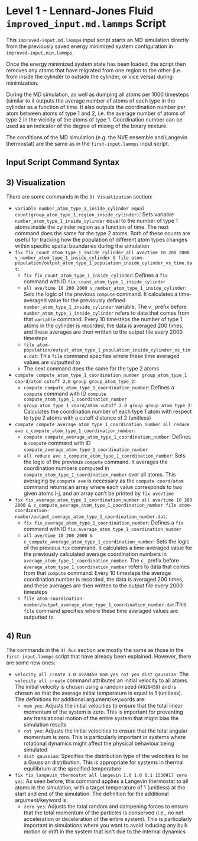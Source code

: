 # Level 1 - Lennard-Jones Fluid `improved_input.md.lammps` Script

This `improved-input.md.lammps` input script starts an MD simulation directly from the previously saved energy minimized system configuration in `improved-input.min.lammps`.

Once the energy minimized system state has been loaded, the script then removes any atoms that have migrated from one region to the other (i.e. from inside the cylinder to outside the cylinder, or vice versa) during minimization. 

During the MD simulation, as well as dumping all atoms per 1000 timesteps (similar to  it outputs the average number of atoms of each type in the cylinder as a function of time. It also outputs the coordination number per atom between atoms of type 1 and 2, i.e. the average number of atoms of type 2 in the vicinity of the atoms of type 1. Coordination number can be used as an indicator of the degree of mixing of the binary mixture. 

The conditions of the MD simulation (e.g. the NVE ensemble and Langevin thermostat) are the same as in the `first-input.lammps` input script.

## Input Script Command Syntax

## 3) Visualization

There are some commands in the `3) Visualization` section:
* `variable number_atom_type_1_inside_cylinder equal count(group_atom_type_1,region_inside_cylinder)`: Sets variable `number_atom_type_1_inside_cylinder` equal to the number of type 1 atoms inside the cylinder region as a function of time. The next command does the same for the type 2 atoms. Both of these counts are useful for tracking how the population of different atom types changes within specific spatial boundaries during the simulation
* `fix fix_count_atom_type_1_inside_cylinder all ave/time 10 200 2000 v_number_atom_type_1_inside_cylinder &
    file atom-population/output_atom_type_1_population_inside_cylinder_vs_time.dat`: 
  * `fix fix_count_atom_type_1_inside_cylinder`: Defines a `fix` command with ID `fix_count_atom_type_1_inside_cylinder`
  * `all ave/time 10 200 2000 v_number_atom_type_1_inside_cylinder`: Sets the logic of the previous `compute` command. It calculates a time-averaged value for the previously defined `number_atom_type_1_inside_cylinder` variable. The `v_` prefix before `number_atom_type_1_inside_cylinder` refers to data that comes from that `variable` command. Every 10 timesteps the number of type 1 atoms in the cylinder is recorded, the data is averaged 200 times, and these averages are then written to the output file every 2000 timesteps
  * `file atom-population/output_atom_type_1_population_inside_cylinder_vs_time.dat`: This `file` command specifies where these time averaged values are outputted to
  * The next command does the same for the type 2 atoms
* `compute compute_atom_type_1_coordination_number group_atom_type_1 coord/atom cutoff 2.0 group group_atom_type_2`:
  * `compute compute_atom_type_1_coordination_number`: Defines a `compute` command with ID `compute compute_atom_type_1_coordination_number`
  * `group_atom_type_1 coord/atom cutoff 2.0 group group_atom_type_2`: Calculates the coordination number of each type 1 atom with respect to type 2 atoms with a cutoff distance of 2 (unitless)
* `compute compute_average_atom_type_1_coordination_number all reduce ave c_compute_atom_type_1_coordination_number`:
  * `compute compute_average_atom_type_1_coordination_number`: Defines a `compute` command with ID `compute_average_atom_type_1_coordination_number`
  * `all reduce ave c_compute_atom_type_1_coordination_number`: Sets the logic of the previous `compute` command. It averages the coordination numbers computed in `compute_atom_type_1_coordination_number` over all atoms. This averaging by `compute ave` is necessary as the `compute coord/atom` command returns an array where each value corresponds to two given atoms i-j, and an array can’t be printed by `fix ave/time`
* `fix fix_average_atom_type_1_coordination_number all ave/time 10 200 2000 &
    c_compute_average_atom_type_1_coordination_number file atom-coordination-number/output_average_atom_type_1_coordination_number.dat`:
  * `fix fix_average_atom_type_1_coordination_number`: Defines a `fix` command with ID `fix_average_atom_type_1_coordination_number`
  * `all ave/time 10 200 2000 & c_compute_average_atom_type_1_coordination_number`: Sets the logic of the previous `fix` command. It calculates a time-averaged value for the previously calculated average coordination numbers in `average_atom_type_1_coordination_number`. The `c_` prefix before `average_atom_type_1_coordination_number` refers to data that comes from that `compute` command. Every 10 timesteps the average coordination number is recorded, the data is averaged 200 times, and these averages are then written to the output file every 2000 timesteps
  * `file atom-coordination-number/output_average_atom_type_1_coordination_number.dat`:This `file` command specifies where these time averaged values are outputted to

## 4) Run
The commands in the `4) Run` section are mostly the same as those in the `first-input.lammps` script that have already been explained. However, there are some new ones:
* `velocity all create 1.0 4928459 mom yes rot yes dist gaussian`: The `velocity all create` command attributes an initial velocity to all atoms. The initial velocity is chosen using a random seed (`4928459`) and is chosen so that the average initial temperature is equal to 1 (unitless). The definitions for additional argument/keywords are:
  * `mom yes`: Adjusts the initial velocities to ensure that the total linear momentum of the system is zero. This is important for preventing any translational motion of the entire system that might bias the simulation results
  * `rot yes`: Adjusts the initial velocities to ensure that the total angular momentum is zero. This is particularly important in systems where rotational dynamics might affect the physical behaviour being simulated
  * `dist gaussian`: Specifies the distribution type of the velocities to be a Gaussian distribution. This is appropriate for systems in thermal equilibrium at the specified temperature
* `fix fix_langevin_thermostat all langevin 1.0 1.0 0.1 1530917 zero yes`: As seen before, this command applies a Langevin thermostat to all atoms in the simulation, with a target temperature of 1 (unitless) at the start and end of the simulation. The definition for the additional argument/keyword is:
  * `zero yes`: Adjusts the total random and dampening forces to ensure that the total momentum of the particles is conserved (i.e., no net acceleration or deceleration of the entire system). This is particularly important in simulations where you want to avoid inducing any bulk motion or drift in the system that isn't due to the internal dynamics 